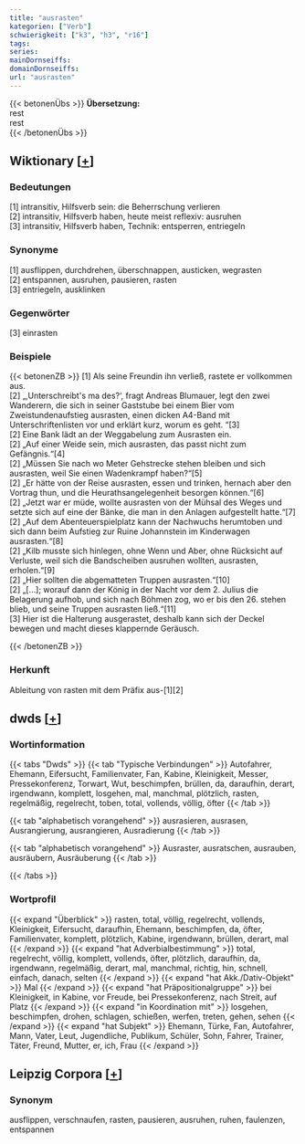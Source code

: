 ```yaml
---
title: "ausrasten"
kategorien: ["Verb"]
schwierigkeit: ["k3", "h3", "r16"]
tags:
series:
mainDornseiffs:
domainDornseiffs:
url: "ausrasten"
---
```


{{< betonenÜbs >}}
**Übersetzung:**  
rest  
rest  
{{< /betonenÜbs >}}

## Wiktionary [[+](https://de.wiktionary.org/wiki/ausrasten)]

### Bedeutungen
[1] intransitiv, Hilfsverb sein: die Beherrschung verlieren  
[2] intransitiv, Hilfsverb haben, heute meist reflexiv: ausruhen  
[3] intransitiv, Hilfsverb haben, Technik: entsperren, entriegeln  

### Synonyme
[1] ausflippen, durchdrehen, überschnappen, austicken, wegrasten  
[2] entspannen, ausruhen, pausieren, rasten  
[3] entriegeln, ausklinken  

### Gegenwörter
[3] einrasten  

### Beispiele
{{< betonenZB >}}
[1] Als seine Freundin ihn verließ, rastete er vollkommen aus.  
[2] „‚Unterschreibt's ma des?‘, fragt Andreas Blumauer, legt den zwei Wanderern, die sich in seiner Gaststube bei einem Bier vom Zweistundenaufstieg ausrasten, einen dicken A4-Band mit Unterschriftenlisten vor und erklärt kurz, worum es geht. “[3]  
[2] Eine Bank lädt an der Weggabelung zum Ausrasten ein.  
[2] „Auf einer Weide sein, mich ausrasten, das passt nicht zum Gefängnis.“[4]  
[2] „Müssen Sie nach wo Meter Gehstrecke stehen bleiben und sich ausrasten, weil Sie einen Wadenkrampf haben?“[5]  
[2] „Er hätte von der Reise ausrasten, essen und trinken, hernach aber den Vortrag thun, und die Heurathsangelegenheit besorgen können.“[6]  
[2] „Jetzt war er müde, wollte ausrasten von der Mühsal des Weges und setzte sich auf eine der Bänke, die man in den Anlagen aufgestellt hatte.“[7]  
[2] „Auf dem Abenteuerspielplatz kann der Nachwuchs herumtoben und sich dann beim Aufstieg zur Ruine Johannstein im Kinderwagen ausrasten.“[8]  
[2] „Kilb musste sich hinlegen, ohne Wenn und Aber, ohne Rücksicht auf Verluste, weil sich die Bandscheiben ausruhen wollten, ausrasten, erholen.“[9]  
[2] „Hier sollten die abgematteten Truppen ausrasten.“[10]  
[2] „[…]; worauf dann der König in der Nacht vor dem 2. Julius die Belagerung aufhob, und sich nach Böhmen zog, wo er bis den 26. stehen blieb, und seine Truppen ausrasten ließ.“[11]  
[3] Hier ist die Halterung ausgerastet, deshalb kann sich der Deckel bewegen und macht dieses klappernde Geräusch.  

{{< /betonenZB >}}
### Herkunft
Ableitung von rasten mit dem Präfix aus-[1][2]  



## dwds [[+](https://www.dwds.de/wb/ausrasten)]

### Wortinformation
{{< tabs "Dwds" >}}
{{< tab "Typische Verbindungen" >}}
Autofahrer, Ehemann, Eifersucht, Familienvater, Fan, Kabine, Kleinigkeit, Messer, Pressekonferenz, Torwart, Wut, beschimpfen, brüllen, da, daraufhin, derart, irgendwann, komplett, losgehen, mal, manchmal, plötzlich, rasten, regelmäßig, regelrecht, toben, total, vollends, völlig, öfter
{{< /tab >}}

{{< tab "alphabetisch vorangehend" >}}
ausrasieren, ausrasen, Ausrangierung, ausrangieren, Ausradierung
{{< /tab >}}

{{< tab "alphabetisch vorangehend" >}}
Ausraster, ausratschen, ausrauben, ausräubern, Ausräuberung
{{< /tab >}}

{{< /tabs >}}

### Wortprofil
{{< expand "Überblick" >}} rasten, total, völlig, regelrecht, vollends, Kleinigkeit, Eifersucht, daraufhin, Ehemann, beschimpfen, da, öfter, Familienvater, komplett, plötzlich, Kabine, irgendwann, brüllen, derart, mal {{< /expand >}}
{{< expand "hat Adverbialbestimmung" >}} total, regelrecht, völlig, komplett, vollends, öfter, plötzlich, daraufhin, da, irgendwann, regelmäßig, derart, mal, manchmal, richtig, hin, schnell, einfach, danach, selten {{< /expand >}}
{{< expand "hat Akk./Dativ-Objekt" >}} Mal {{< /expand >}}
{{< expand "hat Präpositionalgruppe" >}} bei Kleinigkeit, in Kabine, vor Freude, bei Pressekonferenz, nach Streit, auf Platz {{< /expand >}}
{{< expand "in Koordination mit" >}} losgehen, beschimpfen, drohen, schlagen, schießen, werfen, treten, gehen, sehen {{< /expand >}}
{{< expand "hat Subjekt" >}} Ehemann, Türke, Fan, Autofahrer, Mann, Vater, Leut, Jugendliche, Publikum, Schüler, Sohn, Fahrer, Trainer, Täter, Freund, Mutter, er, ich, Frau {{< /expand >}}

## Leipzig Corpora [[+](https://corpora.uni-leipzig.de/en/res?word=ausrasten&corpusId=deu_newscrawl-public_2018)]


### Synonym
ausflippen, verschnaufen, rasten, pausieren, ausruhen, ruhen, faulenzen, entspannen

